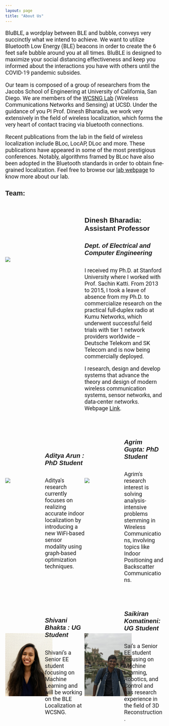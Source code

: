 ```yaml
---
layout: page
title: "About Us"
---
```

<!-- 
##### BLubble, a wordplay between BLE and bubble, conveys very succinctly what we intend to achieve. Basically, we want to utilize Bluetooth Low Energy (BLE) beacons in order to classify the 6ft safe bubble you should be in, to maximize your social distancing effectiveness until the COVID-19 pandemic subsides. To this end, we are utilizing crowd-sourced data collection via various data collection apps we have developed. Please checkout our [Data Collection](./categories) page to help us out by contributing to the project. The below figure visually illustrates our technical approach. -->

<p>BluBLE, a wordplay between BLE and bubble, conveys very succinctly what we intend to achieve. We want to utilize Bluetooth Low Energy (BLE) beacons in order to create the 6 feet safe bubble around you at all times. BluBLE is designed to maximize your social distancing effectiveness and keep you informed about the interactions you have with others until the COVID-19 pandemic subsides. </p>

<p>Our team is composed of a group of researchers from the Jacobs School of Engineering at University of California, San Diego. We are members of the <a href="https://wcsng.ucsd.edu">WCSNG Lab</a> (Wireless Communications Networks and Sensing) at UCSD. Under the guidance of you PI Prof. Dinesh Bharadia, we work very extensively in the field of wireless localization, which forms the very heart of contact tracing via bluetooth connections. </p>

<p>Recent publications from the lab in the field of wireless localization include BLoc, LocAP, DLoc and more. These publications have appeared in some of the most prestigious conferences. Notably, algorithms framed by BLoc have also been adopted in the Bluetooth standards in order to obtain fine-grained localization. Feel free to browse our <a href="https://wcsng.ucsd.edu">lab webpage</a> to know more about our lab. </p>


<!-- <img src="https://wcsng.github.io/blubble-site/assets/res/sys_arch.png" alt="drawing" width="500"/> -->

<!-- ##### We are members of the [WCSNG Lab](https://wcsng.ucsd.edu) (Wireless Communications Networks and Sensing), UCSD. The Lab is headed by [Prof. Dinesh Bharadia](http://web.eng.ucsd.edu/~dineshb/). We work very extensively in the field of wireless localization, which forms the very heart of this problem of contact tracing via bluetooth connections.  -->

<!-- ##### Recent publications from the lab in the field of wireless localization have been BLoc, LocAP, DLoc and more. Notably, algorithms framed by BLoc have also been adopted in the Bluetooth standards in order to obtain fine-grained localization. Feel free to browse our [lab webpage]((https://wcsng.ucsd.edu)) to know more about our lab. 
 -->
<div class="divider"></div>

<h4> Team: </h4>

<div class="prof" style="width: 100%; clear:both;  display: flex; align-items: center; padding-bottom: 20px" >
<div class="left50" style="width: 50%; float:left;">
<img src="https://wcsng.ucsd.edu/images/teampic/dinesh.jpg" class="center"/>
</div>
<div class="right50" style="width: 50%; float:right;">
<h4> Dinesh Bharadia: Assistant Professor</h4>
<h5>Dept. of Electrical and Computer Engineering</h5>
<p>I received my Ph.D. at Stanford University where I worked with Prof. Sachin Katti. From 2013 to 2015, I took a leave of absence from my Ph.D. to commercialize research on the practical full-duplex radio at Kumu Networks, which underwent successful field trials with tier 1 network providers worldwide – Deutsche Telekom and SK Telecom and is now being commercially deployed.</p>
<p>I research, design and develop systems that advance the theory and design of modern wireless communication systems, sensor networks, and data-center networks. Webpage <a href="http://web.eng.ucsd.edu/~dineshb/">Link</a>.</p>
</div>
</div>

<div class="divider"></div>

<div class ="phd"  style="width: 100%; clear:both; display:flex; align-items: center; padding-top: 20px; padding-bottom: 20px">

<div class="left50_1" style="width: 50%; float:left; clear:both; display:flex; align-items: center;">
	<div class="left0" style="width: 50%; float:left;">
		<img src="https://wcsng.ucsd.edu/images/teampic/aditya.jpg" class="center" style="max-width:1188px; max-height:1535px; width:auto; height:200px"/>
	</div>
	<div class="left25" style="width: 50%; float:right;">
		<h5>Aditya Arun : PhD Student</h5>	
		<p> Aditya's research currently focuses on realizing accurate indoor localization by introducing a new WiFi-based sensor modality using graph-based optimization techniques. </p>
	</div>
</div>

<div class="right50_1" style="width: 50%; float:right; clear:both; display:flex; align-items: center;">
	<div class="right75" style="width: 50%; float:left;">
		<img src="https://wcsng.ucsd.edu/images/teampic/agrim.png" class="center" style="max-width:284px; max-height:367px; width:auto; height:200px"/>
	</div>
	<div class="right100" style="width: 50%; float:right;">
		<h5>Agrim Gupta: PhD Student</h5>	
		<p> Agrim's research interest is solving analysis-intensive problems stemming in Wireless Communications, involving topics like Indoor Positioning and Backscatter Communications. </p>
	</div>
</div>

</div>

<div class="divider"></div>

<div class ="ug"  style="width: 100%; clear:both; display:flex; align-items: center; padding-top: 20px">

<div class="left50_1" style="width: 50%; float:left; clear:both; display:flex; align-items: center;">
	<div class="left0" style="width: 50%; float:left;">
		<img src="./assets/res/shivani.JPG" class="center" style="max-width:1242px; max-height:1656px; width:auto; height:200px"/>
	</div>
	<div class="left25" style="width: 50%; float:right;">
		<h5>Shivani Bhakta : UG Student</h5>	
		<p> Shivani’s a Senior EE student focusing on Machine Learning and will be working on the BLE Localization at WCSNG.    </p>
	</div>
</div>

<div class="right50_1" style="width: 50%; float:right; clear:both; display:flex; align-items: center;">
	<div class="right75" style="width: 50%; float:left;">
		<img src="./assets/res/sai.jpg" class="center" style="max-width:3024px; max-height:4032px; width:auto; height:200px"/>
	</div>
	<div class="right100" style="width: 50%; float:right;">
		<h5>Saikiran Komatineni: UG Student</h5>	
		<p> Sai’s a Senior EE student focusing on Machine Learning, Robotics, and Control and has research experience in the field of 3D Reconstruction. </p>
	</div>
</div>

</div>

<style>

@media screen and (min-width: 601px) {
  h4 {
    font-size:22px;
    font-family: Ariel, sans-serif;
  }
  p {
    font-size:18px;
    font-family: Roboto, sans-serif;
  }
  li {
    font-size:18px;
    font-family: Roboto, sans-serif;
  }
  .center {
  display: block;
  margin-left: auto;
  margin-right: auto;
  width: 50%;
}

.prof .left50 img{
  max-width:1648px; max-height:2136px; width:auto; height:350px;
}
  h5 {
  font-size:20px;
  font-family: Ariel, sans-serif;
  }
/* If the screen size is 600px wide or less, set the font-size of <div> to 30px */
@media screen and (max-width: 600px) {
  h4 {
    font-size:6vw;
    font-family: Roboto, sans-serif;
  }
  p {
    font-size:3.5vw;
    font-family: Roboto, sans-serif;
  }
  li {
    font-size:3.5vw;
    font-family: Roboto, sans-serif;
  }
  .center {
  display: block;
  margin-left: auto;
  margin-right: auto;
  width: 80%;
  }
  h5 {
  font-size:5vw;
  font-family: Roboto, sans-serif;
  }
  .prof .left50 img{
  max-width:1648px; max-height:2136px; width:50%; height:10px;
}
}

</style>